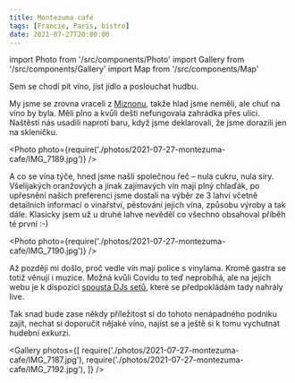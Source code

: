 ```yaml
---
title: Montezuma café
tags: [Francie, Paris, bistro]
date: 2021-07-27T20:00:00
---
```


import Photo from '/src/components/Photo'
import Gallery from '/src/components/Gallery'
import Map from '/src/components/Map'

Sem se chodí pít víno, jíst jídlo a poslouchat hudbu.

<!-- truncate -->

My jsme se zrovna vraceli z [Miznonu](/2021/07/27/miznon), takže hlad jsme neměli, ale chuť na víno by byla. Měli plno a kvůli dešti nefungovala zahrádka přes ulici. Naštěstí nás usadili naproti baru, když jsme deklarovali, že jsme dorazili jen na skleničku.

<Photo photo={require('./photos/2021-07-27-montezuma-cafe/IMG_7189.jpg')} />

A co se vína týče, hned jsme našli společnou řeč &ndash;&nbsp;nula cukru, nula síry. Všelijakých oranžových a jinak zajímavých vín mají plný chlaďák, po upřesnění našich preferencí jsme dostali na výběr ze 3 lahví včetně detailních informací o vinařství, pěstování jejich vína, způsobu výroby a tak dále. Klasicky jsem už u druhé lahve nevěděl co všechno obsahoval příběh té první :-)

<Photo photo={require('./photos/2021-07-27-montezuma-cafe/IMG_7190.jpg')} />

Až později mi došlo, proč vedle vín mají police s vinylama. Kromě gastra se totiž věnují i muzice. Možná kvůli Covidu to teď neprobíhá, ale na jejich webu je k dispozici [spousta DJs setů](https://www.montezumacafe.com/), které se předpokládám tady nahrály live.

Tak snad bude zase někdy příležitost si do tohoto nenápadného podniku zajít, nechat si doporučit nějaké víno, najíst se a ještě si k tomu vychutnat hudební exkurzi.

<Gallery photos={[
require('./photos/2021-07-27-montezuma-cafe/IMG_7187.jpg'),
require('./photos/2021-07-27-montezuma-cafe/IMG_7192.jpg'),
]} />

<Map src="https://www.google.com/maps/embed?pb=!1m14!1m8!1m3!1d10497.894149391586!2d2.3416996!3d48.8682487!3m2!1i1024!2i768!4f13.1!3m3!1m2!1s0x0%3A0x7120411c61febeab!2sMontezuma%20caf%C3%A9!5e0!3m2!1sen!2scz!4v1630252342910!5m2!1sen!2scz" />
